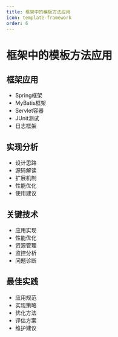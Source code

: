 ```yaml
---
title: 框架中的模板方法应用
icon: template-framework
order: 6
---
```


# 框架中的模板方法应用

## 框架应用
- Spring框架
- MyBatis框架
- Servlet容器
- JUnit测试
- 日志框架

## 实现分析
- 设计思路
- 源码解读
- 扩展机制
- 性能优化
- 使用建议

## 关键技术
- 应用实现
- 性能优化
- 资源管理
- 监控分析
- 问题诊断

## 最佳实践
- 应用规范
- 实现策略
- 优化方法
- 评估方案
- 维护建议
